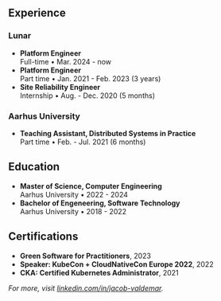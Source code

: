 ## Experience
### Lunar
- **Platform Engineer**<br>Full-time • Mar. 2024 - now
- **Platform Engineer**<br>Part time • Jan. 2021 - Feb. 2023 (3 years)
- **Site Reliability Engineer**<br>Internship • Aug. - Dec. 2020 (5 months)

### Aarhus University
- **Teaching Assistant, Distributed Systems in Practice**<br>Part time • Feb. - Jul. 2021 (6 months)

## Education
- **Master of Science, Computer Engineering**<br>Aarhus University • 2022 - 2024
- **Bachelor of Engeneering, Software Technology**<br>Aarhus University • 2018 - 2022

## Certifications
- **Green Software for Practitioners**, 2023
- **Speaker: KubeCon + CloudNativeCon Europe 2022**, 2022
- **CKA: Certified Kubernetes Administrator**, 2021

_For more, visit [linkedin.com/in/jacob-valdemar](https://www.linkedin.com/in/jacob-valdemar)._


<!--
### Hi there 👋

- 🏛️ I work at [Lunar](https://lunar.app) as a **Platform Engineer**
- 👨‍🎓 I'm studying a **Master of Science in Computer Engineering** at [Aarhus University](https://international.au.dk)
- 📚🎓📝🧐 I am currently writing a master's thesis about **Carbon Efficient Cluster Autoscaling** ([Carbon Efficient Karpenter](https://github.com/aws/karpenter-provider-aws/pull/4686))
- 🌍 I'm located in **Aarhus, Denmark**
- ⚡ I'm excited about **Cloud Native** and **green software**
- ✉️ How to reach me: [LinkedIn](https://linkedin.com/in/jacob-valdemar)
- 💡 Fun fact: Once in a while I write Wikipedia articles
-->
